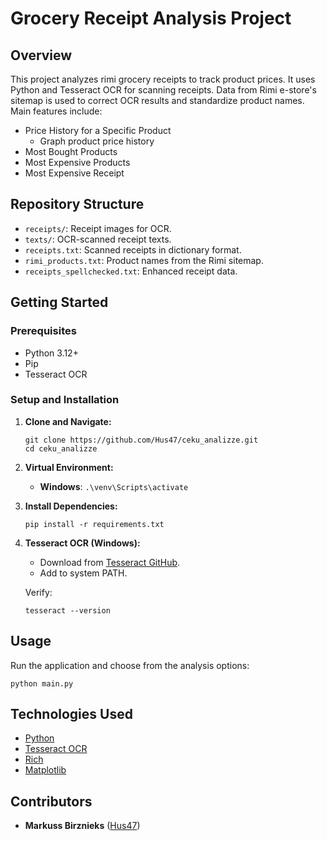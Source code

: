 # Grocery Receipt Analysis Project

## Overview
This project analyzes rimi grocery receipts to track product prices. It uses Python and Tesseract OCR for scanning receipts. Data from Rimi e-store's sitemap is used to correct OCR results and standardize product names. Main features include:
- Price History for a Specific Product
    - Graph product price history
- Most Bought Products
- Most Expensive Products
- Most Expensive Receipt

## Repository Structure
- `receipts/`: Receipt images for OCR.
- `texts/`: OCR-scanned receipt texts.
- `receipts.txt`: Scanned receipts in dictionary format.
- `rimi_products.txt`: Product names from the Rimi sitemap.
- `receipts_spellchecked.txt`: Enhanced receipt data.

## Getting Started

### Prerequisites
- Python 3.12+
- Pip
- Tesseract OCR

### Setup and Installation
1. **Clone and Navigate:**
   ```shell
   git clone https://github.com/Hus47/ceku_analizze.git
   cd ceku_analizze
   ```

2. **Virtual Environment:**
   - **Windows**: `.\venv\Scripts\activate`

3. **Install Dependencies:**
   ```shell
   pip install -r requirements.txt
   ```

4. **Tesseract OCR (Windows):**
   - Download from [Tesseract GitHub](https://github.com/UB-Mannheim/tesseract/wiki).
   - Add to system PATH.

   Verify:
   ```shell
   tesseract --version
   ```

## Usage
Run the application and choose from the analysis options:
```shell
python main.py
```

## Technologies Used
- [Python](https://www.python.org/)
- [Tesseract OCR](https://github.com/tesseract-ocr/tesseract)
- [Rich](https://github.com/willmcgugan/rich)
- [Matplotlib](https://matplotlib.org/)

## Contributors
- **Markuss Birznieks** ([Hus47](https://github.com/Hus47))
